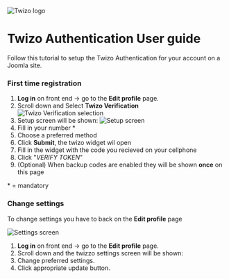 [Logo]: https://www.twizo.com/wp-content/themes/twizo/_/images/twizo-logo-0474ce6f.png
![Twizo logo](https://www.twizo.com/wp-content/themes/twizo/_/images/twizo-logo-0474ce6f.png)

Twizo Authentication User guide
===========================================================================

Follow this tutorial to setup the Twizo Authentication for your account on a Joomla site.

### First time registration
1. **Log in** on front end -> go to the **Edit profile** page.
2. Scroll down and Select **Twizo Verification**
   ![Twizo Verification selection](https://i.imgur.com/OFUWBFu.png)
3. Setup screen will be shown:
   ![Setup screen](https://i.imgur.com/nrrmTmT.png)  
4. Fill in your number *
5. Choose a preferred method
6. Click **Submit**, the twizo widget wil open
7. Fill in the widget with the code you recieved on your cellphone
8. Click "*VERIFY TOKEN*"
9. (Optional) When backup codes are enabled they will be shown **once** on this page

\* = mandatory

### Change settings
To change settings you have to back on the **Edit profile** page

![Settings screen](https://i.imgur.com/aH6A8ga.png)

1. **Log in** on front end -> go to the **Edit profile** page.
2. Scroll down and the twizzo settings screen will be shown:
3. Change preferred settings.
4. Click appropriate update button.